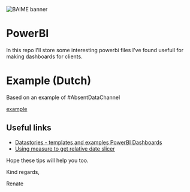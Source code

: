 ![BAIME banner](https://user-images.githubusercontent.com/47600826/73174265-9c3c5e80-4107-11ea-858b-c2c9f5304729.png)

# PowerBI

In this repo I'll store some interesting powerbi files I've found usefull for making dashboards for clients. 

# Example (Dutch)
Based on an example of #AbsentDataChannel

[example](https://baime.nl/data-science-in-power-bi/)

## Useful links
- [Datastories - templates and examples PowerBI Dashboards](https://community.powerbi.com/t5/Data-Stories-Gallery/bd-p/DataStoriesGallery)
- [Using measure to get relative date slicer](https://community.powerbi.com/t5/Desktop/Using-relative-date-slicer-to-get-last-3-full-weeks/td-p/517420)

Hope these tips will help you too. 

Kind regards, 

Renate
